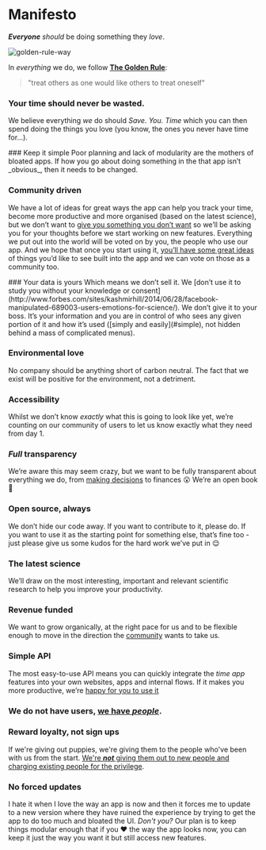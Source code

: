# Manifesto

***Everyone*** *should* be doing something they *love*.

![golden-rule-way](https://cloud.githubusercontent.com/assets/194400/9929013/f3825e66-5d21-11e5-98eb-0d51b9094368.jpg)

In *everything* we do, we follow [**The Golden Rule**](https://en.wikipedia.org/wiki/Golden_Rule):

> "treat others as one would like others to treat oneself"

### Your time should never be wasted.
 We believe everything *we* do should _Save. You. Time_ which you can then spend doing the things you love (you know, the ones you never have time for...).    

 <a name="simple"/>
### Keep it simple
 Poor planning and lack of modularity are the mothers of bloated apps. If how you go about doing something in the that app isn’t _obvious_, then it needs to be changed.

### Community driven
We have a lot of ideas for great ways the app can help you track your time, become more productive and more organised (based on the latest science), but we don’t want to [give you something you don’t want](#noForcedUpdates) so we’ll be asking you for your thoughts before we start working on new features. Everything we put out into the world will be voted on by you, the people who use our app. And we hope that once you start using it, [you’ll have some great ideas](http://web.mit.edu/evhippel/www/democ1.htm) of things you’d like to see built into the app and we can vote on those as a community too.

<a name="no-selling-data"/>
### Your data is yours
 Which means we don’t sell it. We [don’t use it to study you without your knowledge or consent](http://www.forbes.com/sites/kashmirhill/2014/06/28/facebook-manipulated-689003-users-emotions-for-science/). We don’t give it to your boss. It’s your information and you are in control of who sees any given portion of it and how it’s used ([simply and easily](#simple), not hidden behind a mass of complicated menus).
<a name="community"/>

### Environmental love
 No company should be anything short of carbon neutral. The fact that we exist will be positive for the environment, not a detriment.

### Accessibility
Whilst we don’t know _exactly_ what this is going to look like yet, we’re counting on our community of users to let us know exactly what they need from day 1.

### _Full_ transparency
We’re aware this may seem crazy, but we want to be fully transparent about everything we do, from [making decisions](#community) to finances :open_mouth: We’re an open book :book:
<a name="OS"/>

### Open source, always
We don’t hide our code away. If you want to contribute to it, please do. If you want to use it as the starting point for something else, that’s fine too - just please give us some kudos for the hard work we’ve put in :relieved:

### The latest science
We’ll draw on the most interesting, important and relevant scientific research to help you improve your productivity.

### Revenue funded
We want to grow organically, at the right pace for us and to be flexible enough to move in the direction the [community](#community) wants to take us.

### Simple API
The most easy-to-use API means you can quickly integrate the _time app_ features into your own websites, apps and internal flows. If it makes you more productive, we’re [happy for you to use it](#OS)

### We do not have users, [we have _people_](https://github.com/ideaq/time/issues/33).

### Reward loyalty, not sign ups
If we're giving out puppies, we're giving them to the people who've been with us from the start. [We're _**not**_ giving them out to new people and charging existing people for the privilege](https://twitter.com/iteles/status/561589203272994818).
<a name="noForcedUpdates"/>

### No forced updates
I hate it when I love the way an app is now and then it forces me to update to a new version where they have ruined the experience by trying to get the app to do too much and bloated the UI. _Don't you?_ Our plan is to keep things modular enough that if you :heart: the way the app looks now, you can keep it just the way you want it but still access new features.
